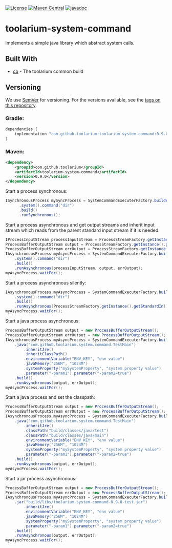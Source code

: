 [![License](https://img.shields.io/github/license/toolarium/toolarium-system-command)](https://github.com/toolarium/toolarium-system-command/blob/master/LICENSE)
[![Maven Central](https://img.shields.io/maven-central/v/com.github.toolarium/toolarium-system-command/0.9.0)](https://search.maven.org/artifact/com.github.toolarium/toolarium-system-command/0.9.0/jar)
[![javadoc](https://javadoc.io/badge2/com.github.toolarium/toolarium-system-command/javadoc.svg)](https://javadoc.io/doc/com.github.toolarium/toolarium-system-command)

# toolarium-system-command

Implements a simple java library which abstract system calls.


## Built With

* [cb](https://github.com/toolarium/common-build) - The toolarium common build

## Versioning

We use [SemVer](http://semver.org/) for versioning. For the versions available, see the [tags on this repository](https://github.com/toolarium/toolarium-system-command/tags). 


### Gradle:

```groovy
dependencies {
    implementation "com.github.toolarium:toolarium-system-command:0.9.0"
}
```

### Maven:

```xml
<dependency>
    <groupId>com.github.toolarium</groupId>
    <artifactId>toolarium-system-command</artifactId>
    <version>0.9.0</version>
</dependency>
```

Start a process synchronous:

```java
ISynchronousProcess mySyncProcess = SystemCommandExecuterFactory.builder()
      .system().command("dir")
      .build()
      .runSynchronous();
```

Start a process asynchronous and get output streams and inherit input stream which reads from the parent standard input stream if it is needed:


```java
IProcessInputStream processInputStream = ProcessStreamFactory.getInstance().getStandardIn();
ProcessBufferOutputStream output = ProcessStreamFactory.getInstance().getProcessBufferOutputStream();
ProcessBufferOutputStream errOutput = ProcessStreamFactory.getInstance().getProcessBufferOutputStream();
IAsynchronousProcess myAsyncProcess = SystemCommandExecuterFactory.builder()
    .system().command("dir")
    .build()
    .runAsynchronous(processInputStream, output, errOutput);
myAsyncProcess.waitFor();
```

Start a process asynchronous silently:


```java
IAsynchronousProcess myAsyncProcess = SystemCommandExecuterFactory.builder()
    .system().command("dir")
    .build()
    .runAsynchronous(ProcessStreamFactory.getInstance().getStandardIn(), null, null);
myAsyncProcess.waitFor();
```

Start a java process asynchronous:

```java
ProcessBufferOutputStream output = new ProcessBufferOutputStream();
ProcessBufferOutputStream errOutput = new ProcessBufferOutputStream();
IAsynchronousProcess myAsyncProcess = SystemCommandExecuterFactory.builder()
    .java("com.github.toolarium.system.command.TestMain")
        .inheritJre()
        .inheritClassPath()
        .environmentVariable("ENV_KEY", "env value")
        .javaMemory("256M", "1024M")
        .systemProperty("mySystemProperty", "system property value")
        .parameter("-param1").parameter("-param2=true")
    .build()
    .runAsynchronous(output, errOutput);
myAsyncProcess.waitFor();
```

Start a java process and set the classpath:

```java
ProcessBufferOutputStream output = new ProcessBufferOutputStream();
ProcessBufferOutputStream errOutput = new ProcessBufferOutputStream();
IAsynchronousProcess myAsyncProcess = SystemCommandExecuterFactory.builder()
    .java("com.github.toolarium.system.command.TestMain")
        .inheritJre()
        .classPath("build/classes/java/test")
        .classPath("build/classes/java/main") 
        .environmentVariable("ENV_KEY", "env value")
        .javaMemory("256M", "1024M")
        .systemProperty("mySystemProperty", "system property value")
        .parameter("-param1").parameter("-param2=true")
    .build()
    .runAsynchronous(output, errOutput);
myAsyncProcess.waitFor();
```

Start a jar process asynchronous:

```java
ProcessBufferOutputStream output = new ProcessBufferOutputStream();
ProcessBufferOutputStream errOutput = new ProcessBufferOutputStream();
IAsynchronousProcess myAsyncProcess = SystemCommandExecuterFactory.builder()
    .jar("build/libs/toolarium-system-command-0.9.0-test.jar")
        .inheritJre()
        .environmentVariable("ENV_KEY", "env value")
        .javaMemory("256M", "1024M")
        .systemProperty("mySystemProperty", "system property value")
        .parameter("-param1").parameter("-param2=true")
    .build()
    .runAsynchronous(output, errOutput);
myAsyncProcess.waitFor();
```
